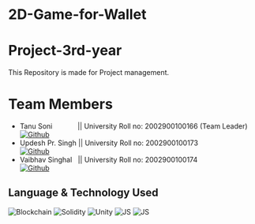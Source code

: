 # 2D-Game-for-Wallet
# Project-3rd-year
This Repository is made for Project management.

# Team Members
- Tanu Soni &nbsp;&nbsp;&nbsp;&nbsp;&nbsp;&nbsp;&nbsp;&nbsp;&nbsp;&nbsp;&nbsp;&nbsp;|| University Roll no: 2002900100166 (Team Leader) &nbsp;[![Github](https://img.shields.io/badge/GitHub-100000?style=for-the-badge&logo=github&logoColor=white)](https://github.com/tanus786)
- Updesh Pr. Singh || University Roll no: 2002900100173 &nbsp;&nbsp;&nbsp;&nbsp;&nbsp;&nbsp;&nbsp;&nbsp;&nbsp;&nbsp;&nbsp;&nbsp;&nbsp;&nbsp;&nbsp;&nbsp;&nbsp;&nbsp;&nbsp;&nbsp;&nbsp;&nbsp;&nbsp;&nbsp;[![Github](https://img.shields.io/badge/GitHub-100000?style=for-the-badge&logo=github&logoColor=white)](https://github.com/updesh126)
- Vaibhav Singhal  &nbsp;&nbsp;|| University Roll no: 2002900100174 &nbsp;&nbsp;&nbsp;&nbsp;&nbsp;&nbsp;&nbsp;&nbsp;&nbsp;&nbsp;&nbsp;&nbsp;&nbsp;&nbsp;&nbsp;&nbsp;&nbsp;&nbsp;&nbsp;&nbsp;&nbsp;&nbsp;&nbsp;&nbsp;[![Github](https://img.shields.io/badge/GitHub-100000?style=for-the-badge&logo=github&logoColor=white)]()

## Language & Technology Used
![Blockchain](https://img.shields.io/badge/Blockchain-2F3134?style=for-the-badge&logo=hyperledger&logoColor=white)
![Solidity](https://img.shields.io/badge/Solidity-e6e6e6?style=for-the-badge&logo=solidity&logoColor=black)
![Unity](https://img.shields.io/badge/Unity-2F3134?style=for-the-badge&logo=unity&logoColor=white)
![JS](https://img.shields.io/badge/JavaScript-323330?style=for-the-badge&logo=javascript&logoColor=F7DF1E)
![JS](https://img.shields.io/badge/android_studio-e6e6e6?style=for-the-badge&logo=android&logoColor=green)

